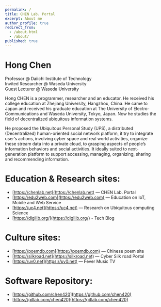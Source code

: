 ```yaml
---
permalink: /
title: CHEN Lab. Portal
excerpt: About me
author_profile: true
redirect_from:
  - /about.html
  - /about/
published: true
---
```

# Hong Chen

Professor @ Daiichi Institute of Technology  
Invited Researcher @ Waseda University  
Guest Lecturer @ Waseda University  

Hong CHEN is a programmer, researcher and an educator. He received his college education at Zhejiang University, Hangzhou, China. He came to Japan and received his graduate education at The University of Electro-Communications and Waseda University, Tokyo, Japan. Now he studies the field of decentralized ubiquitous information systems.

He proposed the Ubiquitous Personal Study (UPS), a distributed (Decentralized) human-oriented social network platform, it try to integrate user’s actions, involving cyber space and real world activities, organize these stream data into a private cloud, to grasping aspects of people’s information behaviors and social activities. It ideally suited to next-generation platform to support accessing, managing, organizing, sharing and recommending information.

# Education & Research sites:

- [https://chenlab.net](https://chenlab.net) — CHEN Lab. Portal
- [https://edu2web.com](https://edu2web.com) — Education on IoT, Mobile and Web Service
- [https://uc4.net](https://uc4.net) — Research on Ubiquitous computing Science
- [https://digilib.org/](https://digilib.org/) - Tech Blog

# Culture sites:

- [https://poemdb.com](https://poemdb.com) — Chinese poem site
- [https://silkroad.net](https://silkroad.net) — Cyber Silk road Portal
- [https://uv0.net](https://uv0.net)  — Fever Music TV

# Software Repository:

- [https://github.com/chen420](https://github.com/chen420)
- [https://gitlab.com/chen420](https://gitlab.com/chen420)
